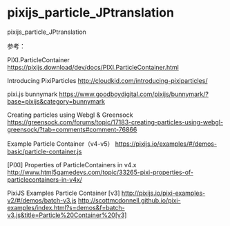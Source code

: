 # pixijs_particle_JPtranslation

pixijs_particle_JPtranslation

参考：

PIXI.ParticleContainer
https://pixijs.download/dev/docs/PIXI.ParticleContainer.html

Introducing PixiParticles
http://cloudkid.com/introducing-pixiparticles/

pixi.js bunnymark
https://www.goodboydigital.com/pixijs/bunnymark/?base=pixijs&category=bunnymark

Creating particles using Webgl & Greensock
https://greensock.com/forums/topic/17183-creating-particles-using-webgl-greensock/?tab=comments#comment-76866

Example Particle Container（v4-v5）
https://pixijs.io/examples/#/demos-basic/particle-container.js

[PIXI] Properties of ParticleContainers in v4.x
http://www.html5gamedevs.com/topic/33265-pixi-properties-of-particlecontainers-in-v4x/

PixiJS Examples Particle Container [v3]
http://pixijs.io/pixi-examples-v2/#/demos/batch-v3.js
http://scottmcdonnell.github.io/pixi-examples/index.html?s=demos&f=batch-v3.js&title=Particle%20Container%20[v3]
